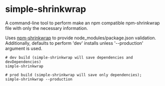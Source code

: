 simple-shrinkwrap
=================

A command-line tool to perform make an npm compatible npm-shrinkwrap file with only the necessary information.

Uses [npm-shrinkwrap](https://github.com/uber/npm-shrinkwrap) to provide node_modules/package.json validation. Additionally, defaults to perform 'dev' installs unless '--production' argument is used.

```
# dev build (simple-shrinkwrap will save dependencies and devDependencies)
simple-shrinkwrap

# prod build (simple-shrinkwrap will save only dependencies);
simple-shrinkwrap --production
```

